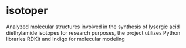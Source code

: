 # isotoper
Analyzed molecular structures involved in the synthesis of lysergic acid diethylamide isotopes for research purposes, the project utilizes Python libraries RDKit and Indigo for molecular modeling
